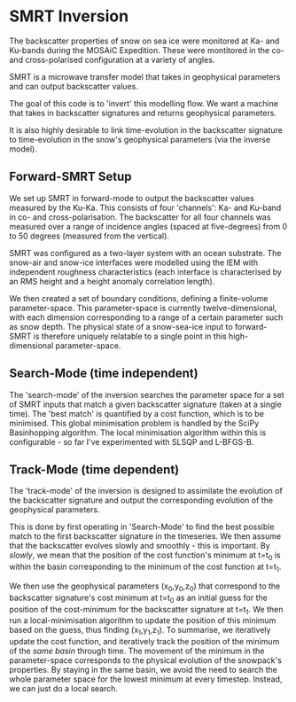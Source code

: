 # SMRT Inversion

The backscatter properties of snow on sea ice were monitored at Ka- and Ku-bands during the MOSAiC Expedition. These were montitored in the co- and cross-polarised configuration at a variety of angles.

SMRT is a microwave transfer model that takes in geophysical parameters and can output backscatter values.

The goal of this code is to 'invert' this modelling flow. We want a machine that takes in backscatter signatures and returns geophysical parameters. 

It is also highly desirable to link time-evolution in the backscatter signature to time-evolution in the snow's geophysical parameters (via the inverse model).

## Forward-SMRT Setup

We set up SMRT in forward-mode to output the backscatter values measured by the Ku-Ka. This consists of four 'channels': Ka- and Ku-band in co- and cross-polarisation. The backscatter for all four channels was measured over a range of incidence angles (spaced at five-degrees) from 0 to 50 degrees (measured from the vertical).

SMRT was configured as a two-layer system with an ocean substrate. The snow-air and snow-ice interfaces were modelled using the IEM with independent roughness characteristics (each interface is characterised by an RMS height and a height anomaly correlation length). 

We then created a set of boundary conditions, defining a finite-volume parameter-space. This parameter-space is currently twelve-dimensional, with each dimension corresponding to a range of a certain parameter such as snow depth. The physical state of a snow-sea-ice input to forward-SMRT is therefore uniquely relatable to a single point in this high-dimensional parameter-space.

## Search-Mode (time independent)

The 'search-mode' of the inversion searches the parameter space for a set of SMRT inputs that match a given backscatter signature (taken at a single time). The 'best match' is quantified by a cost function, which is to be minimised. This global minimisation problem is handled by the SciPy Basinhopping algorithm. The local minimisation algorithm within this is configurable - so far I've experimented with SLSQP and L-BFGS-B. 

## Track-Mode (time dependent)

The 'track-mode' of the inversion is designed to assimilate the evolution of the backscatter signature and output the corresponding evolution of the geophysical parameters.

This is done by first operating in 'Search-Mode' to find the best possible match to the first backscatter signature in the timeseries. We then assume that the backscatter evolves slowly and smoothly - this is important. By *slowly*, we mean that the position of the cost function's minimum at t=t<sub>0</sub> is within the basin corresponding to the minimum of the cost function at t=t<sub>1</sub>. 

We then use the geophysical parameters (x<sub>0</sub>,y<sub>0</sub>,z<sub>0</sub>) that correspond to the backscatter signature's cost minimum at t=t<sub>0</sub> as an initial guess for the position of the cost-minimum for the backscatter signature at t=t<sub>1</sub>. We then run a local-minimisation algorithm to update the position of this minimum based on the guess, thus finding (x<sub>1</sub>,y<sub>1</sub>,z<sub>1</sub>). To summarise, we iteratively update the cost function, and iteratively track the position of the minimum of the *same basin* through time. The movement of the minimum in the parameter-space corresponds to the physical evolution of the snowpack's properties. By staying in the same basin, we avoid the need to search the whole parameter space for the lowest minimum at every timestep. Instead, we can just do a local search. 
